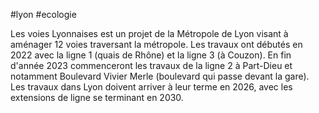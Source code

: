 #lyon #ecologie

Les voies Lyonnaises est un projet de la Métropole de Lyon visant à aménager 12 voies traversant la métropole. Les travaux ont débutés en 2022 avec la ligne 1 (quais de Rhône) et la ligne 3 (à Couzon). En fin d'année 2023 commenceront les travaux de la ligne 2 à Part-Dieu et notamment Boulevard Vivier Merle (boulevard qui passe devant la gare). Les travaux dans Lyon doivent arriver à leur terme en 2026, avec les extensions de ligne se terminant en 2030.